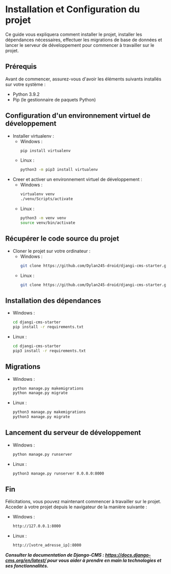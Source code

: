 # Installation et Configuration du projet

Ce guide vous expliquera comment installer le projet, installer les dépendances nécessaires, effectuer les migrations de base de données et lancer le serveur de développement pour commencer à travailler sur le projet.

## Prérequis

Avant de commencer, assurez-vous d'avoir les éléments suivants installés sur votre système :

- Python 3.9.2
- Pip (le gestionnaire de paquets Python)

## Configuration d'un environnement virtuel de développement

- Installer virtualenv :
    - Windows :
        ```bash
        pip install virtualenv
        ```
    - Linux :
        ```bash
        python3 -m pip3 install virtualenv
        ```
- Creer et activer un environnement virtuel de développement :
    - Windows :
        ```bash
        virtualenv venv
        ./venv/Scripts/activate
        ```
    - Linux :
        ```bash
        python3 -m venv venv
        source venv/bin/activate
        ```

## Récupérer le code source du projet

- Cloner le projet sur votre ordinateur :
    - Windows :
        ```bash
        git clone https://github.com/Dylan245-droid/djangi-cms-starter.git
        ```
    - Linux :
        ```bash
        git clone https://github.com/Dylan245-droid/djangi-cms-starter.git
        ```

## Installation des dépendances

- Windows :
    ```bash
    cd djangi-cms-starter
    pip install -r requirements.txt
    ```
- Linux :
    ```bash
    cd djangi-cms-starter
    pip3 install -r requirements.txt
    ```

## Migrations

- Windows :
    ```bash
    python manage.py makemigrations
    python manage.py migrate
    ```
- Linux :
    ```bash
    python3 manage.py makemigrations
    python3 manage.py migrate
    ```

## Lancement du serveur de développement

- Windows :
    ```bash
    python manage.py runserver
    ```
- Linux :
    ```bash
    python3 manage.py runserver 0.0.0.0:8000
    ```

## Fin

Félicitations, vous pouvez maintenant commencer à travailler sur le projet. Acceder à votre projet depuis le navigateur de la manière suivante :

- Windows :
    ```	bash
    http://127.0.0.1:8000
    ```	
- Linux :
    ```	bash
    http://[votre_adresse_ip]:8000
    ```

***Consulter la documentation de Django-CMS : https://docs.django-cms.org/en/latest/ pour vous aider à prendre en main la technologies et ses fonctionnalités.***